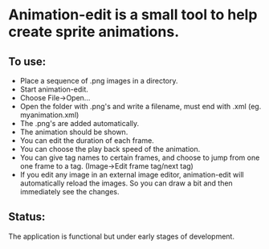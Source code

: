 Animation-edit is a small tool to help create sprite animations.
================================================================

To use:
-------
* Place a sequence of .png images in a directory.
* Start animation-edit.
* Choose File->Open...
* Open the folder with .png's and write a filename, must end with .xml (eg. myanimation.xml)
* The .png's are added automatically.
* The animation should be shown.
* You can edit the duration of each frame.
* You can choose the play back speed of the animation.
* You can give tag names to certain frames, and choose to jump from one one frame to a tag. (Image->Edit frame tag/next tag)
* If you edit any image in an external image editor, animation-edit will automatically reload the images. So you can draw a bit and then immediately see the changes.

Status:
-------
The application is functional but under early stages of development.

